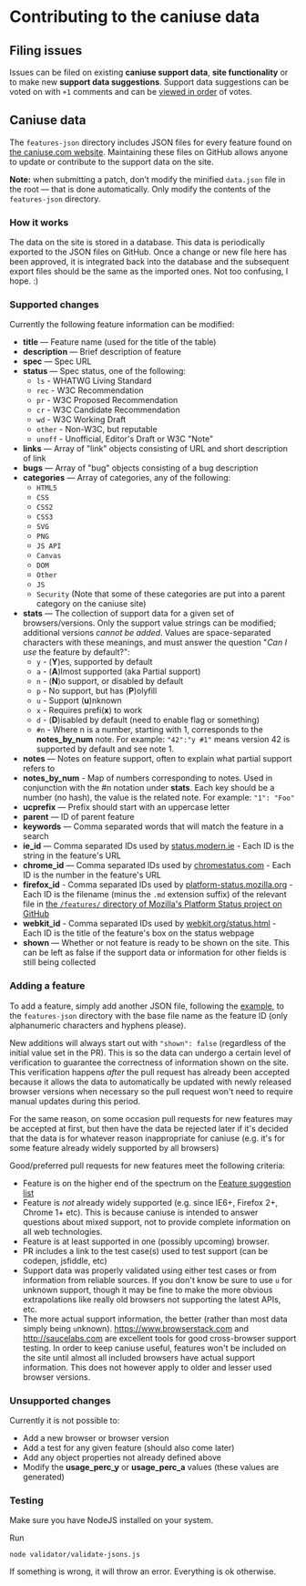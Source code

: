 # Contributing to the caniuse data

## Filing issues

Issues can be filed on existing **caniuse support data**, **site functionality** or to make new **support data suggestions**. Support data suggestions can be voted on with `+1` comments and can be [viewed in order](http://caniuse.com/issue-list) of votes.

## Caniuse data

The `features-json` directory includes JSON files for every feature found on [the caniuse.com website](http://caniuse.com/).
Maintaining these files on GitHub allows anyone to update or contribute to the support data on the site.

**Note:** when submitting a patch, don’t modify the minified `data.json` file in the root — that is done automatically. Only modify the contents of the `features-json` directory.

### How it works

The data on the site is stored in a database.
This data is periodically exported to the JSON files on GitHub.
Once a change or new file here has been approved, it is integrated back into the database
and the subsequent export files should be the same as the imported ones.
Not too confusing, I hope. :)

### Supported changes

Currently the following feature information can be modified:
* **title** — Feature name (used for the title of the table)
* **description** — Brief description of feature
* **spec** — Spec URL
* **status** — Spec status, one of the following:
	* `ls` - WHATWG Living Standard
	* `rec` - W3C Recommendation
	* `pr` - W3C Proposed Recommendation
	* `cr` - W3C Candidate Recommendation
	* `wd` - W3C Working Draft
	* `other` - Non-W3C, but reputable
	* `unoff` - Unofficial, Editor's Draft or W3C "Note"
* **links** — Array of "link" objects consisting of URL and short description of link
* **bugs** — Array of "bug" objects consisting of a bug description
* **categories** — Array of categories, any of the following:
	* `HTML5`
	* `CSS`
	* `CSS2`
	* `CSS3`
	* `SVG`
	* `PNG`
	* `JS API`
	* `Canvas`
	* `DOM`
	* `Other`
	* `JS`
	* `Security`
	(Note that some of these categories are put into a parent category on the caniuse site)
* **stats** — The collection of support data for a given set of browsers/versions. Only the support value strings can be modified; additional versions *cannot be added*. Values are space-separated characters with these meanings, and must answer the question "*Can I use* the feature by default?":
	* `y` - (**Y**)es, supported by default
	* `a` - (**A**)lmost supported (aka Partial support)
	* `n` - (**N**)o support, or disabled by default
	* `p` - No support, but has (**P**)olyfill
	* `u` - Support (**u**)nknown
	* `x` - Requires prefi(**x**) to work
	* `d` - (**D**)isabled by default (need to enable flag or something)
	* `#n` - Where n is a number, starting with 1, corresponds to the **notes_by_num** note.  For example: `"42":"y #1"` means version 42 is supported by default and see note 1.
* **notes** — Notes on feature support, often to explain what partial support refers to
* **notes_by_num** - Map of numbers corresponding to notes. Used in conjunction with the #n notation under **stats**. Each key should be a number (no hash), the value is the related note. For example: `"1": "Foo"`
* **ucprefix** — Prefix should start with an uppercase letter
* **parent** — ID of parent feature
* **keywords** — Comma separated words that will match the feature in a search
* **ie_id** — Comma separated IDs used by [status.modern.ie](http://status.modern.ie) - Each ID is the string in the feature's URL 
* **chrome_id** — Comma separated IDs used by [chromestatus.com](http://chromestatus.com) - Each ID is the number in the feature's URL 
* **firefox_id** - Comma separated IDs used by [platform-status.mozilla.org](https://platform-status.mozilla.org/) - Each ID is the filename (minus the `.md` extension suffix) of the relevant file in [the `/features/` directory of Mozilla's Platform Status project on GitHub](https://github.com/mozilla/platform-status/tree/master/features)
* **webkit_id** - Comma separated IDs used by [webkit.org/status.html](http://www.webkit.org/status.html) - Each ID is the title of the feature's box on the status webpage
* **shown** — Whether or not feature is ready to be shown on the site. This can be left as false if the support data or information for other fields is still being collected

### Adding a feature

To add a feature, simply add another JSON file, following the [example](/sample-data.json), to the `features-json` directory with the base file name as the feature ID (only alphanumeric characters and hyphens please). 

New additions will always start out with `"shown": false` (regardless of the initial value set in the PR). This is so the data can undergo a certain level of verification to guarantee the correctness of information shown on the site. This verification happens *after* the pull request has already been accepted because it allows the data to  automatically be updated with newly released browser versions when necessary so the pull request won't need to require manual updates during this period.

For the same reason, on some occasion pull requests for new features may be accepted at first, but then have the data be rejected later if it's decided that the data is for whatever reason inappropriate for caniuse (e.g. it's for some feature already widely supported by all browsers)

Good/preferred pull requests for new features meet the following criteria:
* Feature is on the higher end of the spectrum on the [Feature suggestion list](http://caniuse.com/issue-list/)
* Feature is *not* already widely supported (e.g. since IE6+, Firefox 2+, Chrome 1+ etc). This is because caniuse is intended to answer questions about mixed support, not to provide complete information on all web technologies. 
* Feature is at least supported in one (possibly upcoming) browser. 
* PR includes a link to the test case(s) used to test support (can be codepen, jsfiddle, etc)
* Support data was properly validated using either test cases or from information from reliable sources. If you don't know be sure to use `u` for unknown support, though it may be fine to make the more obvious extrapolations like really old browsers not supporting the latest APIs, etc.
* The more actual support information, the better (rather than most data simply being `u`nknown). https://www.browserstack.com and http://saucelabs.com are excellent tools for good cross-browser support testing. In order to keep caniuse useful, features won't be included on the site until almost all included browsers have actual support information. This does not however apply to older and lesser used browser versions.

### Unsupported changes

Currently it is not possible to:
* Add a new browser or browser version
* Add a test for any given feature (should also come later)
* Add any object properties not already defined above
* Modify the **usage\_perc\_y** or **usage\_perc\_a** values (these values are generated)

### Testing
Make sure you have NodeJS installed on your system.

Run

`node validator/validate-jsons.js`

If something is wrong, it will throw an error.
Everything is ok otherwise.
